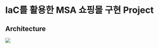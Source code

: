 # IaC를 활용한 MSA 쇼핑몰 구현 Project

## Architecture
<img src="https://github.com/tthingbini/MSA-Project/assets/137377076/527234de-3291-43df-b105-66d16798d11c">
